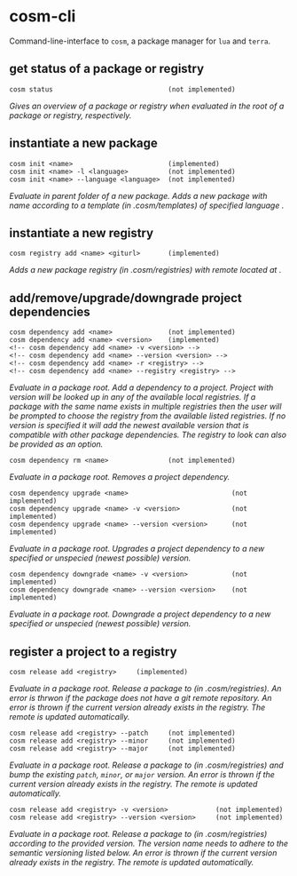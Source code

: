 # cosm-cli
Command-line-interface to `cosm`, a package manager for `lua` and `terra`.


## get status of a package or registry
```
cosm status                             (not implemented)
```
*Gives an overview of a package or registry when evaluated in the root of a package or registry, respectively.*

## instantiate a new package
```
cosm init <name>                        (implemented)
cosm init <name> -l <language>          (not implemented)
cosm init <name> --language <language>  (not implemented)
```
*Evaluate in parent folder of a new package. Adds a new package with name <name> according to a template (in .cosm/templates) of specified language <language>.*

## instantiate a new registry
```
cosm registry add <name> <giturl>       (implemented)
```
*Adds a new package registry (in .cosm/registries) with remote located at <giturl>.*

## add/remove/upgrade/downgrade project dependencies
```
cosm dependency add <name>              (not implemented)
cosm dependency add <name> <version>    (implemented)
<!-- cosm dependency add <name> -v <version> -->
<!-- cosm dependency add <name> --version <version> -->
<!-- cosm dependency add <name> -r <registry> -->
<!-- cosm dependency add <name> --registry <registry> -->
```
*Evaluate in a package root. Add a dependency to a project. Project <name> with version <version> will be looked up in any of the available local registries. If a package with the same name exists in multiple registries then the user will be prompted to choose the registry from the available listed registries. If no version is specified it will add the newest available version that is compatible with other package dependencies. The registry to look can also be provided as an option.*

```
cosm dependency rm <name>               (not implemented)
```
*Evaluate in a package root. Removes a project dependency.*

```
cosm dependency upgrade <name>                          (not implemented)
cosm dependency upgrade <name> -v <version>             (not implemented)
cosm dependency upgrade <name> --version <version>      (not implemented)
```
*Evaluate in a package root. Upgrades a project dependency to a new specified or unspecied (newest possible) version.*

```
cosm dependency downgrade <name> -v <version>           (not implemented)
cosm dependency downgrade <name> --version <version>    (not implemented)
```
*Evaluate in a package root. Downgrade a project dependency to a new specified or unspecied (newest possible) version.*

## register a project to a registry
```
cosm release add <registry>     (implemented)
```
*Evaluate in a package root. Release a package to <registry> (in .cosm/registries). An error is thrwon if the package does not have a git remote repository. An error is thrown if the current version already exists in the registry. The remote is updated automatically.*
```
cosm release add <registry> --patch     (not implemented)
cosm release add <registry> --minor     (not implemented)
cosm release add <registry> --major     (not implemented)
```
*Evaluate in a package root. Release a package to <registry> (in .cosm/registries) and bump the existing `patch`, `minor`, or `major` version. An error is thrown if the current version already exists in the registry. The remote is updated automatically.*
```
cosm release add <registry> -v <version>            (not implemented)
cosm release add <registry> --version <version>     (not implemented)
```
*Evaluate in a package root. Release a package to <registry> (in .cosm/registries) according to the provided version. The version name needs to adhere to the semantic versioning listed below. An error is thrown if the current version already exists in the registry. The remote is updated automatically.*